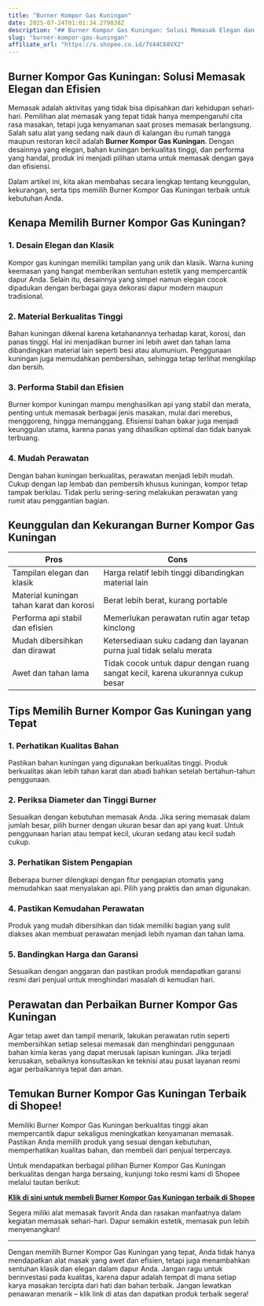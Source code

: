 ```yaml
---
title: "Burner Kompor Gas Kuningan"
date: 2025-07-24T01:01:34.279838Z
description: "## Burner Kompor Gas Kuningan: Solusi Memasak Elegan dan Efisien..."
slug: "burner-kompor-gas-kuningan"
affiliate_url: "https://s.shopee.co.id/7V44C68VX2"
---
```

## Burner Kompor Gas Kuningan: Solusi Memasak Elegan dan Efisien

Memasak adalah aktivitas yang tidak bisa dipisahkan dari kehidupan sehari-hari. Pemilihan alat memasak yang tepat tidak hanya mempengaruhi cita rasa masakan, tetapi juga kenyamanan saat proses memasak berlangsung. Salah satu alat yang sedang naik daun di kalangan ibu rumah tangga maupun restoran kecil adalah **Burner Kompor Gas Kuningan**. Dengan desainnya yang elegan, bahan kuningan berkualitas tinggi, dan performa yang handal, produk ini menjadi pilihan utama untuk memasak dengan gaya dan efisiensi.

Dalam artikel ini, kita akan membahas secara lengkap tentang keunggulan, kekurangan, serta tips memilih Burner Kompor Gas Kuningan terbaik untuk kebutuhan Anda.

## Kenapa Memilih Burner Kompor Gas Kuningan?

### 1. Desain Elegan dan Klasik
Kompor gas kuningan memiliki tampilan yang unik dan klasik. Warna kuning keemasan yang hangat memberikan sentuhan estetik yang mempercantik dapur Anda. Selain itu, desainnya yang simpel namun elegan cocok dipadukan dengan berbagai gaya dekorasi dapur modern maupun tradisional.

### 2. Material Berkualitas Tinggi
Bahan kuningan dikenal karena ketahanannya terhadap karat, korosi, dan panas tinggi. Hal ini menjadikan burner ini lebih awet dan tahan lama dibandingkan material lain seperti besi atau alumunium. Penggunaan kuningan juga memudahkan pembersihan, sehingga tetap terlihat mengkilap dan bersih.

### 3. Performa Stabil dan Efisien
Burner kompor kuningan mampu menghasilkan api yang stabil dan merata, penting untuk memasak berbagai jenis masakan, mulai dari merebus, menggoreng, hingga memanggang. Efisiensi bahan bakar juga menjadi keunggulan utama, karena panas yang dihasilkan optimal dan tidak banyak terbuang.

### 4. Mudah Perawatan
Dengan bahan kuningan berkualitas, perawatan menjadi lebih mudah. Cukup dengan lap lembab dan pembersih khusus kuningan, kompor tetap tampak berkilau. Tidak perlu sering-sering melakukan perawatan yang rumit atau penggantian bagian.

## Keunggulan dan Kekurangan Burner Kompor Gas Kuningan

| Pros                                           | Cons                                              |
|------------------------------------------------|---------------------------------------------------|
| Tampilan elegan dan klasik                   | Harga relatif lebih tinggi dibandingkan material lain |
| Material kuningan tahan karat dan korosi     | Berat lebih berat, kurang portable             |
| Performa api stabil dan efisien             | Memerlukan perawatan rutin agar tetap kinclong |
| Mudah dibersihkan dan dirawat               | Ketersediaan suku cadang dan layanan purna jual tidak selalu merata |
| Awet dan tahan lama                        | Tidak cocok untuk dapur dengan ruang sangat kecil, karena ukurannya cukup besar |

## Tips Memilih Burner Kompor Gas Kuningan yang Tepat

### 1. Perhatikan Kualitas Bahan
Pastikan bahan kuningan yang digunakan berkualitas tinggi. Produk berkualitas akan lebih tahan karat dan abadi bahkan setelah bertahun-tahun penggunaan.

### 2. Periksa Diameter dan Tinggi Burner
Sesuaikan dengan kebutuhan memasak Anda. Jika sering memasak dalam jumlah besar, pilih burner dengan ukuran besar dan api yang kuat. Untuk penggunaan harian atau tempat kecil, ukuran sedang atau kecil sudah cukup.

### 3. Perhatikan Sistem Pengapian
Beberapa burner dilengkapi dengan fitur pengapian otomatis yang memudahkan saat menyalakan api. Pilih yang praktis dan aman digunakan.

### 4. Pastikan Kemudahan Perawatan
Produk yang mudah dibersihkan dan tidak memiliki bagian yang sulit diakses akan membuat perawatan menjadi lebih nyaman dan tahan lama.

### 5. Bandingkan Harga dan Garansi
Sesuaikan dengan anggaran dan pastikan produk mendapatkan garansi resmi dari penjual untuk menghindari masalah di kemudian hari.

## Perawatan dan Perbaikan Burner Kompor Gas Kuningan

Agar tetap awet dan tampil menarik, lakukan perawatan rutin seperti membersihkan setiap selesai memasak dan menghindari penggunaan bahan kimia keras yang dapat merusak lapisan kuningan. Jika terjadi kerusakan, sebaiknya konsultasikan ke teknisi atau pusat layanan resmi agar perbaikannya tepat dan aman.

## Temukan Burner Kompor Gas Kuningan Terbaik di Shopee!

Memiliki Burner Kompor Gas Kuningan berkualitas tinggi akan mempercantik dapur sekaligus meningkatkan kenyamanan memasak. Pastikan Anda memilih produk yang sesuai dengan kebutuhan, memperhatikan kualitas bahan, dan membeli dari penjual terpercaya.

Untuk mendapatkan berbagai pilihan Burner Kompor Gas Kuningan berkualitas dengan harga bersaing, kunjungi toko resmi kami di Shopee melalui tautan berikut:

**[Klik di sini untuk membeli Burner Kompor Gas Kuningan terbaik di Shopee](https://s.shopee.co.id/7V44C68VX2)**

Segera miliki alat memasak favorit Anda dan rasakan manfaatnya dalam kegiatan memasak sehari-hari. Dapur semakin estetik, memasak pun lebih menyenangkan!

---

Dengan memilih Burner Kompor Gas Kuningan yang tepat, Anda tidak hanya mendapatkan alat masak yang awet dan efisien, tetapi juga menambahkan sentuhan klasik dan elegan dalam dapur Anda. Jangan ragu untuk berinvestasi pada kualitas, karena dapur adalah tempat di mana setiap karya masakan tercipta dari hati dan bahan terbaik. Jangan lewatkan penawaran menarik – klik link di atas dan dapatkan produk terbaik segera!